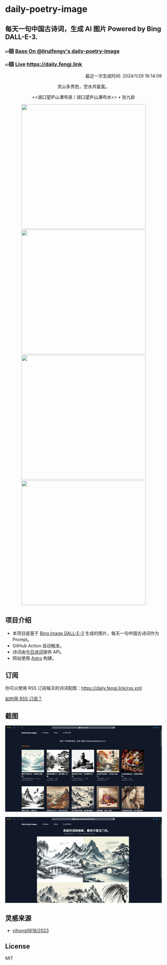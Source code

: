 
# daily-poetry-image

## 每天一句中国古诗词，生成 AI 图片 Powered by Bing DALL-E-3.

### 👉🏽 [Base On @liruifengv's daily-poetry-image](https://github.com/liruifengv/daily-poetry-image)

### 👉🏽 [Live](https://daily.fengj.link) https://daily.fengj.link

<p align="right">
  最近一次生成时间: 2024/1/29 16:14:09
</p>
<p align="center">
灵山多秀色，空水共氤氲。
</p>
<p align="center">
<<湖口望庐山瀑布泉 / 湖口望庐山瀑布水>> • 张九龄
</p>
<p align="center">
<img src="https://tse4.mm.bing.net/th/id/OIG.KurMXM2hw4vQpwEr7Bgh" height="400" width="400" />
<img src="https://tse2.mm.bing.net/th/id/OIG.bhik6dRCEYMw4N0JubpN" height="400" width="400" />
<img src="https://tse3.mm.bing.net/th/id/OIG.bPIVW0oeOrgFV8ZWF83A" height="400" width="400" />
<img src="https://tse4.mm.bing.net/th/id/OIG.4DpnruCIi5z9KlQqHRvg" height="400" width="400" />
</p>

## 项目介绍

-   本项目是基于 [Bing Image DALL-E-3](https://www.bing.com/images/create) 生成的图片，每天一句中国古诗词作为 Prompt。
-   GitHub Action 自动触发。
-   诗词由[今日诗词](https://www.jinrishici.com/)提供 API。
-   网站使用 [Astro](https://astro.build) 构建。

## 订阅

你可以使用 RSS 订阅每天的诗词配图：https://daily.fengj.link/rss.xml

[如何用 RSS 订阅？](https://zhuanlan.zhihu.com/p/55026716)

## 截图

![图片列表](./screenshots/Snipaste_2023-12-28_21-00-26.png)

![图片详情](./screenshots/Snipaste_2023-12-28_21-00-53.png)

## 灵感来源

-   [yihong0618/2023](https://github.com/yihong0618/2023)

## License

MIT
